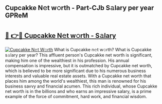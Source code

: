 ## Cupcakke N𝚎t w𝚘rth - Part-CJb S𝚊lary per year GPReM

# <h2><a href="http://gc0k8gg.nevu.top/?p=Cupcakke">🔗 👉🔴 Cupcakke N𝚎t w𝚘rth - S𝚊lary</a></h2>

[![Cupcakke N𝚎t W𝚘rth](https://i.imgur.com/Oavwk0R.jpeg)](http://gc0k8gg.nevu.top/?p=Cupcakke)
What is Cupcakke n𝚎t w𝚘rth? What is Cupcakke s𝚊lary per year?
This affluent person's Cupcakke net worth is significant, making him one of the wealthiest in his profession. His annual compensation is impressive, but it is outmatched by Cupcakke net worth, which is believed to be more significant due to his numerous business interests and valuable real estate assets. With a Cupcakke net worth that places him among the world's wealthiest, this man is renowned for his business savvy and financial acumen. This rich individual, whose Cupcakke net worth is in the billions and who earns an impressive salary, is a prime example of the force of commitment, hard work, and financial wisdom.
